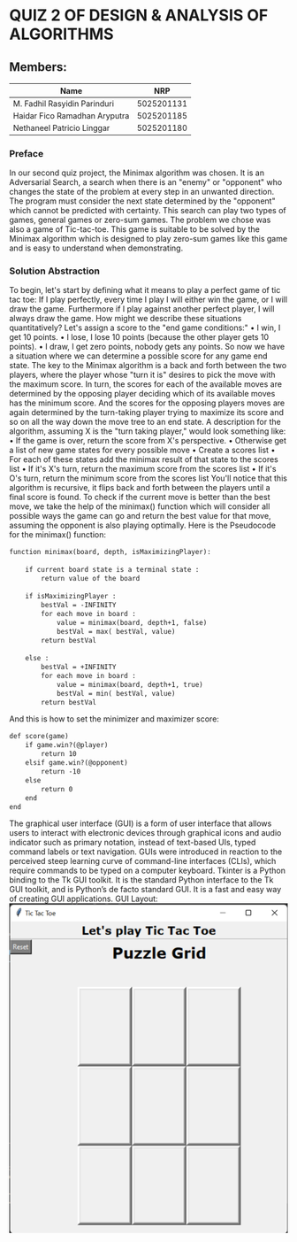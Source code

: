 # QUIZ 2 OF DESIGN & ANALYSIS OF ALGORITHMS

## Members:
| Name                          | NRP        |
|-------------------------------|------------|
| M. Fadhil Rasyidin Parinduri  | 5025201131 |
| Haidar Fico Ramadhan Aryputra | 5025201185 |
| Nethaneel Patricio Linggar    | 5025201180 |

### Preface
In our second quiz project, the Minimax algorithm was chosen. It is an Adversarial Search, a search when there is an "enemy" or "opponent" who changes the state of the problem at every step in an unwanted direction. The program must consider the next state determined by the "opponent" which cannot be predicted with certainty. This search can play two types of games, general games or zero-sum games.
The problem we chose was also a game of Tic-tac-toe. This game is suitable to be solved by the Minimax algorithm which is designed to play zero-sum games like this game and is easy to understand when demonstrating.

### Solution Abstraction
To begin, let's start by defining what it means to play a perfect game of tic tac toe:
If I play perfectly, every time I play I will either win the game, or I will draw the game. Furthermore if I play against another perfect player, I will always draw the game.
How might we describe these situations quantitatively? Let's assign a score to the "end game conditions:"
•	I win, I get 10 points.
•	I lose, I lose 10 points (because the other player gets 10 points).
•	I draw, I get zero points, nobody gets any points.
So now we have a situation where we can determine a possible score for any game end state.
The key to the Minimax algorithm is a back and forth between the two players, where the player whose "turn it is" desires to pick the move with the maximum score. In turn, the scores for each of the available moves are determined by the opposing player deciding which of its available moves has the minimum score. And the scores for the opposing players moves are again determined by the turn-taking player trying to maximize its score and so on all the way down the move tree to an end state.
A description for the algorithm, assuming X is the "turn taking player," would look something like:
•	If the game is over, return the score from X's perspective.
•	Otherwise get a list of new game states for every possible move
•	Create a scores list
•	For each of these states add the minimax result of that state to the scores list
•	If it's X's turn, return the maximum score from the scores list
•	If it's O's turn, return the minimum score from the scores list
You'll notice that this algorithm is recursive, it flips back and forth between the players until a final score is found. 
To check if the current move is better than the best move, we take the help of the minimax() function which will consider all possible ways the game can go and return the best value for that move, assuming the opponent is also playing optimally.
Here is the Pseudocode for the minimax() function:
```
function minimax(board, depth, isMaximizingPlayer):

    if current board state is a terminal state :
        return value of the board
    
    if isMaximizingPlayer :
        bestVal = -INFINITY 
        for each move in board :
            value = minimax(board, depth+1, false)
            bestVal = max( bestVal, value) 
        return bestVal

    else :
        bestVal = +INFINITY 
        for each move in board :
            value = minimax(board, depth+1, true)
            bestVal = min( bestVal, value) 
        return bestVal
```
And this is how to set the minimizer and maximizer score:
```
def score(game)
    if game.win?(@player)
        return 10
    elsif game.win?(@opponent)
        return -10
    else
        return 0
    end
end
```
The graphical user interface (GUI) is a form of user interface that allows users to interact with electronic devices through graphical icons and audio indicator such as primary notation, instead of text-based UIs, typed command labels or text navigation. GUIs were introduced in reaction to the perceived steep learning curve of command-line interfaces (CLIs), which require commands to be typed on a computer keyboard.
Tkinter is a Python binding to the Tk GUI toolkit. It is the standard Python interface to the Tk GUI toolkit, and is Python’s de facto standard GUI. It is a fast and easy way of creating GUI applications.
GUI Layout:
![](pic/Picture1.png)
